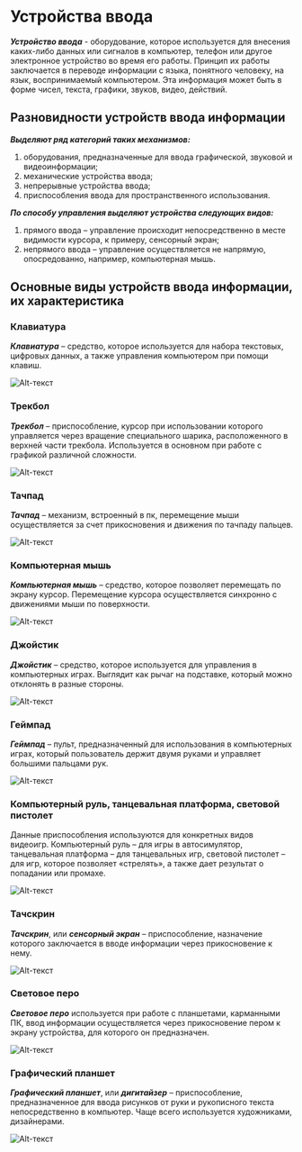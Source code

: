 Устройства ввода
===========
___Устройство ввода___ -  оборудование, которое используется для внесения каких-либо данных или сигналов в компьютер, телефон или другое электронное устройство во время его работы.
Принцип их работы заключается в переводе информации с языка, понятного человеку, на язык, воспринимаемый компьютером. Эта информация может быть в форме чисел, текста, графики, звуков, видео, действий.
## Разновидности устройств ввода информации
___Выделяют ряд категорий таких механизмов:___
1. оборудования, предназначенные для ввода графической, звуковой и видеоинформации;
2. механические устройства ввода;
3. непрерывные устройства ввода;
4. приспособления ввода для пространственного использования.

___По способу управления выделяют устройства следующих видов:___
1. прямого ввода – управление происходит непосредственно в месте видимости курсора, к примеру, сенсорный экран;
2. непрямого ввода – управление осуществляется не напрямую, опосредованно, например, компьютерная мышь.
## Основные виды устройств ввода информации, их характеристика
### Клавиатура
___Клавиатура___ – средство, которое используется для набора текстовых, цифровых данных, а также управления компьютером при помощи клавиш.

![Alt-текст](https://wiki.fenix.help/common/upload/ckeditor/2020/10/01/d41d8c--1601551715.jpg "Клавиатура")

### Трекбол
___Трекбол___ – приспособление, курсор при использовании которого управляется через вращение специального шарика, расположенного в верхней части трекбола. Используется в основном при работе с графикой различной сложности.

![Alt-текст](https://wiki.fenix.help/common/upload/ckeditor/2020/10/01/d41d8c--1601551737.jpg "Трекбол")

### Тачпад
___Тачпад___ – механизм, встроенный в пк, перемещение мыши осуществляется за счет прикосновения и движения по тачпаду пальцев.

![Alt-текст](https://wiki.fenix.help/common/upload/ckeditor/2020/10/01/d41d8c--1601551760.jpg "Тачпад")

### Компьютерная мышь
___Компьютерная мышь___ – средство, которое позволяет перемещать по экрану курсор. Перемещение курсора осуществляется синхронно с движениями мыши по поверхности.

![Alt-текст](https://wiki.fenix.help/common/upload/ckeditor/2020/10/01/234d4a-mysh-1601551777.jpg "Компьютерная мышь")

### Джойстик
___Джойстик___ – средство, которое используется для управления в компьютерных играх. Выглядит как рычаг на подставке, который можно отклонять в разные стороны.

![Alt-текст](https://wiki.fenix.help/common/upload/ckeditor/2020/10/01/d41d8c--1601551811.jpg "Джойстик")

### Геймпад
___Геймпад___ – пульт, предназначенный для использования в компьютерных играх, который пользователь держит двумя руками и управляет большими пальцами рук.

![Alt-текст](https://wiki.fenix.help/common/upload/ckeditor/2020/10/01/d41d8c--1601551826.jpg "Геймпад")

### Компьютерный руль, танцевальная платформа, световой пистолет
Данные приспособления используются для конкретных видов видеоигр. Компьютерный руль – для игры в автосимулятор, танцевальная платформа – для танцевальных игр, световой пистолет – для игр, которое позволяет «стрелять», а также дает результат о попадании или промахе.

![Alt-текст](https://wiki.fenix.help/common/upload/ckeditor/2020/10/01/8b20ab-rul-1601551848.jpg "Компьютерный руль")

### Тачскрин
___Тачскрин___, или ___сенсорный экран___ – приспособление, назначение которого заключается в вводе информации через прикосновение к нему.

![Alt-текст](https://wiki.fenix.help/common/upload/ckeditor/2020/10/01/d41d8c--1601551867.jpg "Тачскрин")

### Световое перо
___Световое перо___ используется при работе с планшетами, карманными ПК, ввод информации осуществляется через прикосновение пером к экрану устройства, для которого он предназначен.

![Alt-текст](https://wiki.fenix.help/common/upload/ckeditor/2020/10/01/9edb96-pero-1601551885.jpg "Световое перо")

### Графический планшет
___Графический планшет___, или ___дигитайзер___ – приспособление, предназначенное для ввода рисунков от руки и рукописного текста непосредственно в компьютер. Чаще всего используется художниками, дизайнерами.

![Alt-текст](https://wiki.fenix.help/common/upload/ckeditor/2020/10/01/ada0b2-planshet-1601551903.jpg "Дигитайзер")

